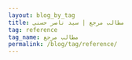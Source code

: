 ```yaml
---
layout: blog_by_tag
title: مطالب مرجع | سید ناصر حسنی
tag: reference
tag_name: مطالب مرجع
permalink: /blog/tag/reference/
---
```


